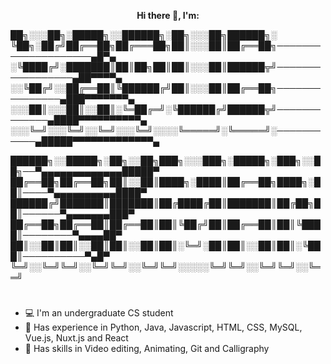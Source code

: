 <p align="center" font-size: 26px>
<strong>Hi there 👋, I'm:</strong>
</p>

██╗░░░██╗░█████╗░░██████╗░██╗░░░██╗██████╗░
╚██╗░██╔╝██╔══██╗██╔═══██╗██║░░░██║██╔══██╗────────────────────▄█▀▄
░╚████╔╝░███████║██║██╗██║██║░░░██║██████╦╝─────────────────▄██▀▀▀▀▄
░░╚██╔╝░░██╔══██║╚██████╔╝██║░░░██║██╔══██╗───────────────▄███▀▀▀▀▀▀▀▄            
░░░██║░░░██║░░██║░╚═██╔═╝░╚██████╔╝██████╦╝─────────────▄████▀▀▀▀▀▀▀▀▀▀▄
░░░╚═╝░░░╚═╝░░╚═╝░░░╚═╝░░░░╚═════╝░╚═════╝░───────────▄█████▀▀▀▀▀▀▀▀▀▀▀▀▀▄ 

██████╗░░█████╗░██╗░░██╗███╗░░░███╗░█████╗░███╗░░██╗──▀▄▄▄▄▄▄▄▄▄▄▄▄▄█████▀
██╔══██╗██╔══██╗██║░░██║████╗░████║██╔══██╗████╗░██║────▀▄▄▄▄▄▄▄▄▄▄████▀
██████╔╝███████║███████║██╔████╔██║███████║██╔██╗██║──────▀▄▄▄▄▄▄▄███▀
██╔══██╗██╔══██║██╔══██║██║╚██╔╝██║██╔══██║██║╚████║────────▀▄▄▄▄██▀
██║░░██║██║░░██║██║░░██║██║░╚═╝░██║██║░░██║██║░╚███║──────────▀▄█▀
╚═╝░░╚═╝╚═╝░░╚═╝╚═╝░░╚═╝╚═╝░░░░░╚═╝╚═╝░░╚═╝╚═╝░░╚══╝ 
# 
 - 💻 I'm an undergraduate CS student 
 - 📜 Has experience in Python, Java, Javascript, HTML, CSS, MySQL, Vue.js, Nuxt.js and React 
 - 🔨 Has skills in Video editing, Animating, Git and Calligraphy 




